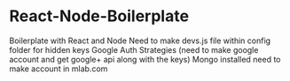 # React-Node-Boilerplate

Boilerplate with React and Node
Need to make devs.js file within config folder for hidden keys
Google Auth Strategies (need to make google account and get google+ api along with the keys)
Mongo installed need to make account in mlab.com


